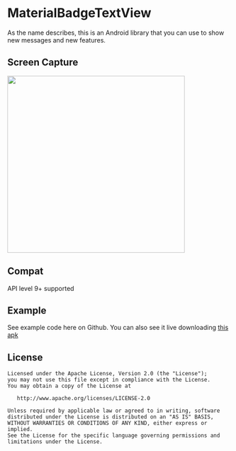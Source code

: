 # MaterialBadgeTextView
As the name describes, this is an Android library that you can use to show new messages and new features.

## Screen Capture
<img src="https://github.com/matrixxun/MaterialBadgeTextView/blob/master/MaterialBadgeTextView/art/device-2016-11-17-171018.png" width="400">

## Compat
API level 9+ supported

## Example
See example code here on Github. You can also see it live downloading [this apk](https://raw.githubusercontent.com/matrixxun/MaterialBadgeTextView/master/MaterialBadgeTextView/apk/app-debug.apk)

License
--------


    Licensed under the Apache License, Version 2.0 (the "License");
    you may not use this file except in compliance with the License.
    You may obtain a copy of the License at

       http://www.apache.org/licenses/LICENSE-2.0

    Unless required by applicable law or agreed to in writing, software
    distributed under the License is distributed on an "AS IS" BASIS,
    WITHOUT WARRANTIES OR CONDITIONS OF ANY KIND, either express or implied.
    See the License for the specific language governing permissions and
    limitations under the License.
